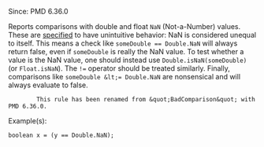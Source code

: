 Since: PMD 6.36.0

Reports comparisons with double and float `NaN` (Not-a-Number) values.
            These are [specified](https://docs.oracle.com/javase/specs/jls/se8/html/jls-15.html#jls-15.21.1)
            to have unintuitive behavior: NaN is considered unequal to itself.
            This means a check like `someDouble == Double.NaN` will always return
            false, even if `someDouble` is really the NaN value. To test whether a
            value is the NaN value, one should instead use `Double.isNaN(someDouble)`
            (or `Float.isNaN`). The `!=` operator should be treated similarly.
            Finally, comparisons like `someDouble &lt;= Double.NaN` are nonsensical
            and will always evaluate to false.
            
            This rule has been renamed from &quot;BadComparison&quot; with PMD 6.36.0.

Example(s):
```
boolean x = (y == Double.NaN);
```
